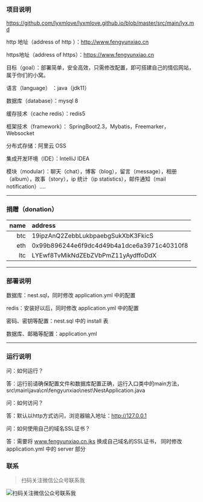 ### 项目说明



https://github.com/lyxmlove/lyxmlove.github.io/blob/master/src/main/lyx.md

http 地址（address of http ）：http://www.fengyunxiao.cn

https地址（address of https）：https://www.fengyunxiao.cn


目标（goal）：部署简单，安全高效，只需修改配置，即可搭建自己的情侣网站，属于你们的小窝。

语言（language） ：java（jdk11）

数据库（database）：mysql 8

缓存技术（cache redis）：redis5

框架技术（framework）： SpringBoot2.3，Mybatis，Freemarker，Websocket

分布式存储：阿里云 OSS

集成开发环境（IDE）：IntelliJ IDEA

模块（modular）：聊天（chat），博客（blog），留言（message），相册（album），故事（story），ip 统计（ip statistics），邮件通知（mail notification）....

---

### 捐赠（donation）

| name  | address  |
-:|:-
| btc  | 19ipzAnQ2ZebbLukbpaebgSukXbK3FkicS |
| eth  | 0x99b896244e6f9dc4d49b4a1dce6a3971c40310f8 |
| ltc  | LYEwf8TvMikNdZEbZVbPmZ11yAydffoDdX |

---

### 部署说明

数据库：nest.sql，同时修改 application.yml 中的配置

redis：安装好以后，同时修改 application.yml 中的配置

密码、密钥等配置：nest.sql 中的 install 表

数据库、邮箱等配置：application.yml

---

### 运行说明


问：如何运行？

答：运行前请确保配置文件和数据库配置正确，运行入口类中的main方法，src\main\java\cn\fengyunxiao\nest\NestApplication.java


问：如何访问？

答：默认以http方式访问，浏览器输入地址：http://127.0.0.1


问：如何使用自己的域名SSL证书？

答：需要将 www.fengyunxiao.cn.jks 换成自己域名的SSL证书，
同时修改 application.yml 中的 server 部分

### 联系

> 扫码关注微信公众号联系我

![扫码关注微信公众号联系我](https://fengyunxiao.oss-cn-shanghai.aliyuncs.com/nest/photos/gongzhonghao.jpg)
